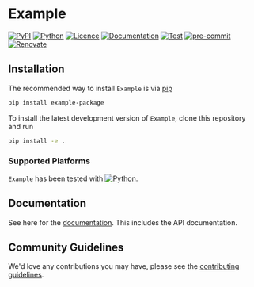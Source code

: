 # Example

[![PyPI](https://badge.fury.io/py/example-package.svg)](https://pypi.org/project/example-package)
[![Python](https://img.shields.io/pypi/pyversions/example-package)](https://www.python.org)
[![Licence](https://img.shields.io/github/license/paddyroddy/python-template)](https://github.com/paddyroddy/python-template/blob/main/LICENCE.txt)
[![Documentation](https://img.shields.io/badge/Documentation-Example-blueviolet.svg)](https://paddyroddy.github.io/python-template)
[![Test](https://github.com/paddyroddy/python-template/actions/workflows/test.yaml/badge.svg)](https://github.com/paddyroddy/python-template/actions/workflows/test.yaml)
[![pre-commit](https://img.shields.io/badge/pre--commit-enabled-brightgreen?logo=pre-commit)](https://github.com/pre-commit/pre-commit)
[![Renovate](https://img.shields.io/badge/renovate-enabled-orange?logo=renovatebot&logoColor=white.svg)](https://docs.renovatebot.com)

## Installation

The recommended way to install `Example` is via
[pip](https://pypi.org/project/pip/)

```sh
pip install example-package
```

To install the latest development version of `Example`, clone this repository
and run

```sh
pip install -e .
```

### Supported Platforms

`Example` has been tested with
[![Python](https://img.shields.io/pypi/pyversions/example-package)](https://www.python.org).

## Documentation

See here for the [documentation](https://paddyroddy.github.io/python-template).
This includes the API documentation.

## Community Guidelines

We'd love any contributions you may have, please see the
[contributing guidelines](./CONTRIBUTING.md).
